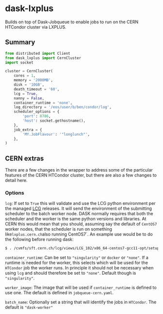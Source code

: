 # dask-lxplus

Builds on top of Dask-Jobqueue to enable jobs to run on the CERN HTCondor cluster via LXPLUS.

## Summary

```python
from distributed import Client 
from dask_lxplus import CernCluster
import socket

cluster = CernCluster(
    cores = 1,
    memory = '2000MB',
    disk = '10GB',
    death_timeout = '60',
    lcg = True,
    nanny = False,
    container_runtime = 'none',
    log_directory = '/eos/user/b/ben/condor/log',
    scheduler_options = {
        'port': 8786,
        'host': socket.gethostname(),
    },
    job_extra = {
        'MY.JobFlavour': '"longlunch"',
    },
)
```

## CERN extras
There are a few changes in the wrapper to address some of the particular features of the CERN 
HTCondor cluster, but there are also a few changes to detail here.

### Options
`lcg`: If set to `True` this will validate and use the LCG python environment per the managed [LCG](https://lcgdocs.web.cern.ch/lcgdocs/lcgreleases/introduction/) 
releases. It will send the environment of the submitting scheduler to the batch worker node. DASK 
normally requires that both the scheduler and the worker is the same python versions and libraries. 
At CERN this would mean that you should, assuming say the default of `CentOS7` worker nodes, that 
the scheduler is run on something like`lxplus.cern.ch`also running CentOS7`. 
An example use would be to do the following before running dask:
```bash
$ . /cvmfs/sft.cern.ch/lcg/views/LCG_102/x86_64-centos7-gcc11-opt/setup.sh
```

`container_runtime`: Can be set to `"singularity"` or `docker` or `"none"`. If a runtime is needed 
for the worker, this selects which will be used for the `HTCondor` job the worker runs. In principle 
it should not be necessary when using `lcg` and should therefore be set to `"none"`. Default though 
is `"singularity"`.

`worker_image`: The image that will be used if `container_runtime` is defined to use one. The default 
is defined in `jobqueue-cern.yaml`.

`batch_name`: Optionally set a string that will identify the jobs in `HTCondor`. The default is 
`"dask-worker"`
